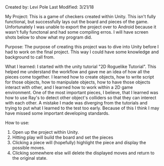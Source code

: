 Created by: Levi Pole
Last Modified: 3/21/18


My Project:
This is a game of checkers created within Unity. This isn't fully functional, but successfully lays out the board and pieces of the game. 
Unfortunately I was unable to export the project over to Android because it wasn't fully functonal and had some compiling erros. I will 
have screen shots below to show what my program did. 

Purpose:
The purpose of creating this project was to dive into Unity before I had to work on the final project. This way I could have some 
knowledge and background to call from.

What I learned: 
I started with the unity tutorial "2D Roguelike Tutorial". This helped me understand the workflow and gave me an idea of how all the pieces
come together. I learned how to create objects, how to write script for those objects, how to manipulate objects, how to have those objects
interact with other, and I learned how to work within a 2D game environment. One of the most important pieces, I believe, that I learned 
was how to use Ray's to detect other object's colliders so that they can interect with each other. A mistake I made was diverging from the 
tutorials and trying to put what I learned to the test too early. Because of this I think I may have missed some important developing 
standards. 

How to use:
1. Open up the project within Unity. 
2. Hitting play will build the board and set the pieces
3. Clicking a piece will (hopefully) highlight the piece and display the possible moves. 
4. Clicking somewhere else will delete the displayed moves and return to the original state.
